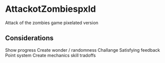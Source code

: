 # AttackotZombiespxld
Attack of the zombies game pixelated version

## Considerations
Show progress
Create wonder / randomness
Challange
Satisfying feedback
Point system
Create mechanics skill tradoffs
